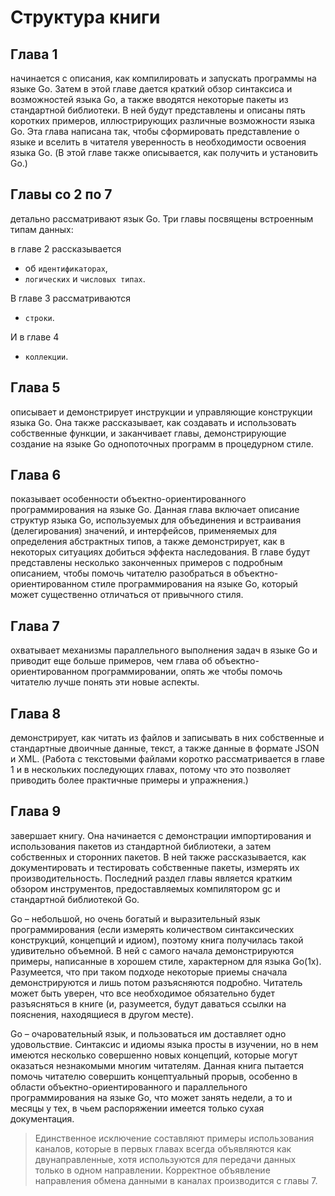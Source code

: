 # Структура книги

## Глава 1 

начинается с описания, как компилировать и запускать программы на языке Go. Затем в этой главе дается краткий обзор синтаксиса и возможностей языка Go, а также вводятся некоторые пакеты из стандартной библиотеки. В ней будут представлены и описаны пять коротких примеров, иллюстрирующих различные возможности языка Go. Эта глава написана так, чтобы сформировать представление о языке и вселить в читателя уверенность в необходимости освоения языка Go. (В этой главе также описывается, как получить и установить Go.)

## Главы со 2 по 7 

детально рассматривают язык Go. Три главы посвящены встроенным типам данных: 

в главе 2 рассказывается 
  - об `идентификаторах`, 
  - `логических` и `числовых типах`. 

В главе 3 рассматриваются 
  - `строки`. 

И в главе 4 
  - `коллекции`.

## Глава 5 

описывает и демонстрирует инструкции и управляющие конструкции языка Go. Она также рассказывает, как создавать и использовать собственные функции, и заканчивает главы, демонстрирующие создание на языке Go однопоточных программ в процедурном стиле.

## Глава 6 

показывает особенности объектно-ориентированного программирования на языке Go. Данная глава включает описание структур языка Go, используемых для объединения и встраивания (делегирования) значений, и интерфейсов, применяемых для определения абстрактных типов, а также демонстрирует, как в некоторых ситуациях добиться эффекта наследования. В главе будут представлены несколько законченных примеров с подробным описанием, чтобы помочь читателю разобраться в объектно-ориентированном стиле программирования на языке Go, который может существенно отличаться от привычного стиля.

## Глава 7 

охватывает механизмы параллельного выполнения задач в языке Go и приводит еще больше примеров, чем глава об объектно-ориентированном программировании, опять же чтобы помочь читателю лучше понять эти новые аспекты.

## Глава 8 

демонстрирует, как читать из файлов и записывать в них собственные и стандартные двоичные данные, текст, а также данные в формате JSON и XML. (Работа с текстовыми файлами коротко рассматривается в главе 1 и в нескольких последующих главах, потому что это позволяет приводить более практичные примеры и упражнения.)

## Глава 9 

завершает книгу. Она начинается с демонстрации импортирования и использования пакетов из стандартной библиотеки, а затем собственных и сторонних пакетов. В ней также рассказывается, как документировать и тестировать собственные пакеты, измерять их производительность. Последний раздел главы является кратким обзором инструментов, предоставляемых компилятором gc и стандартной библиотекой Go.

Go – небольшой, но очень богатый и выразительный язык программирования (если измерять количеством синтаксических конструкций, концепций и идиом), поэтому книга получилась такой удивительно объемной. В ней с самого начала демонстрируются примеры, написанные в хорошем стиле, характерном для языка
Go(1х). Разумеется, что при таком подходе некоторые приемы сначала демонстрируются и лишь потом разъясняются подробно. Читатель может быть уверен, что все необходимое обязательно будет разъясняться в книге (и, разумеется, будут даваться ссылки на пояснения, находящиеся в другом месте).

Go – очаровательный язык, и пользоваться им доставляет одно удовольствие. Синтаксис и идиомы языка просты в изучении, но в нем имеются несколько совершенно новых концепций, которые могут оказаться незнакомыми многим читателям. Данная книга пытается помочь читателю совершить концептуальный прорыв, особенно в области объектно-ориентированного и параллельного программирования на языке Go, что может занять недели, а то и месяцы у тех, в чьем распоряжении имеется только сухая документация.

> Единственное исключение составляют примеры использования каналов, которые в первых главах всегда объявляются как двунаправленные, хотя используются для передачи данных только в одном направлении. Корректное объявление направления обмена данными в каналах производится с главы 7.
